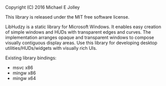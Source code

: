 Copyright (C) 2016 Michael E Jolley

This library is released under the MIT free software license.

LibHudzy is a static library for Microsoft Windows. 
It enables easy creation of simple windows and HUDs with transparent edges and curves.
The implementation arranges opaque and transparent windows to compose visually contiguous display areas.
Use this library for developing desktop utilities/HUDs/widgets with visually rich UIs.

Existing library bindings:

 - msvc  x86
 - mingw x86
 - mingw x64
